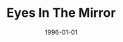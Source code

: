 ---
type: single
title: Eyes In The Mirror
date: 1996-01-01
label: CNR
catalog: 123-456-789
img: /media/singles/eyes-in-the-mirror.jpg
discs:
  - tracks:
    - Eyes In The Mirror
    - Take My Hand
credits:
  - key: Artwork
    value: Robby Valentine
---